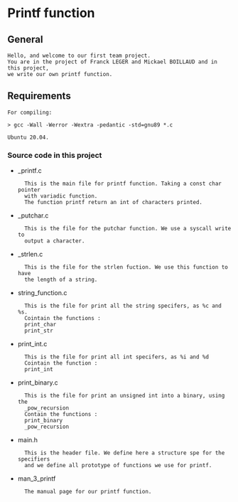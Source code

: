 # Printf function

## General

    Hello, and welcome to our first team project.
    You are in the project of Franck LEGER and Mickael BOILLAUD and in this project, 
    we write our own printf function.

## Requirements

    For compiling:

    > gcc -Wall -Werror -Wextra -pedantic -std=gnu89 *.c

    Ubuntu 20.04.

### Source code in this project

* _printf.c

        This is the main file for printf function. Taking a const char pointer 
        with variadic function.
        The function printf return an int of characters printed.

* _putchar.c

        This is the file for the putchar function. We use a syscall write to 
        output a character.

* _strlen.c

        This is the file for the strlen fuction. We use this function to have 
        the length of a string.

* string_function.c

        This is the file for print all the string specifers, as %c and %s.
        Cointain the functions :
        print_char
        print_str

* print_int.c

        This is the file for print all int specifers, as %i and %d
        Cointain the function :
        print_int

* print_binary.c

        This is the file for print an unsigned int into a binary, using the 
        _pow_recursion
        Contain the functions :
        print_binary
        _pow_recursion

* main.h

        This is the header file. We define here a structure spe for the specifiers 
        and we define all prototype of functions we use for printf.

* man_3_printf

        The manual page for our printf function. 
